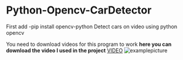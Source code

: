 # Python-Opencv-CarDetector

First add -pip install opencv-python
Detect cars on video using python opencv

You need to download videos for this program to work
**here you can download the video I used in the project**
[VIDEO](https://www.youtube.com/watch?v=IdBnsNttXq0)
![examplepicture](https://i.hizliresim.com/kjuSUp.png)

